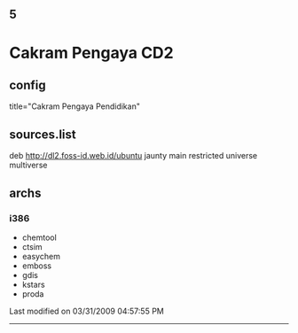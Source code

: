 ## 5  
# Cakram Pengaya CD2

## config
title="Cakram Pengaya Pendidikan"

## sources.list
deb http://dl2.foss-id.web.id/ubuntu jaunty main restricted universe multiverse

## archs

### i386
  * chemtool
  * ctsim
  * easychem
  * emboss
  * gdis
  * kstars
  * proda

Last modified on 03/31/2009 04:57:55 PM
 
---
 
